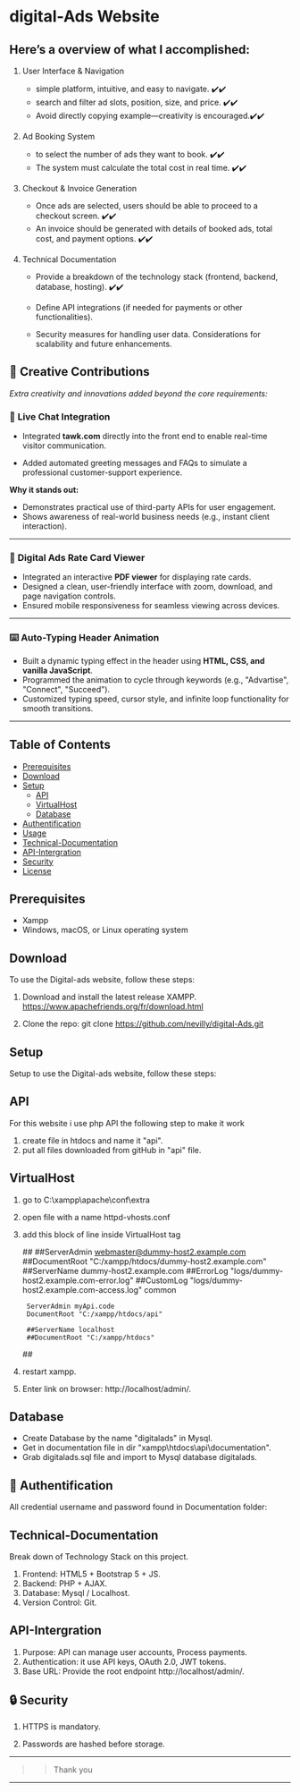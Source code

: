 # digital-Ads Website

## Here’s a overview of what I accomplished:

1. User Interface & Navigation

   - simple platform, intuitive, and easy to navigate.       ✔️✔️
   - search and filter ad slots, position, size, and price.  ✔️✔️
   - Avoid directly copying example—creativity is encouraged.✔️✔️

2. Ad Booking System

   -  to select the number of ads they want to book.         ✔️✔️
   - The system must calculate the total cost in real time.  ✔️✔️

3. Checkout & Invoice Generation

   - Once ads are selected, users should be able to proceed to a checkout screen. ✔️✔️
   - An invoice should be generated with details of booked ads, total cost, and payment options.                   ✔️✔️

4. Technical Documentation

   - Provide a breakdown of the technology stack (frontend, backend, database, hosting).                             ✔️✔️ 

   - Define API integrations (if needed for payments or other functionalities).
   
   - Security measures for handling user data.
   Considerations for scalability and future enhancements.


## 🚀 Creative Contributions  
*Extra creativity and innovations added beyond the core requirements:* 


### 💬 **Live Chat Integration**  
- Integrated **tawk.com** directly into the front end to enable real-time visitor communication.  
  
- Added automated greeting messages and FAQs to simulate a professional customer-support experience.  

**Why it stands out:**  
- Demonstrates practical use of third-party APIs for user engagement.  
- Shows awareness of real-world business needs (e.g., instant client interaction).  

---

### 📄 **Digital Ads Rate Card Viewer**  
- Integrated an interactive **PDF viewer** for displaying rate cards.  
- Designed a clean, user-friendly interface with zoom, download, and page navigation controls.  
- Ensured mobile responsiveness for seamless viewing across devices.

---

### ⌨️ **Auto-Typing Header Animation**  
- Built a dynamic typing effect in the header using **HTML, CSS, and vanilla JavaScript**.  
- Programmed the animation to cycle through keywords (e.g., "Advartise", "Connect", "Succeed").  
- Customized typing speed, cursor style, and infinite loop functionality for smooth transitions.  

---


## Table of Contents
- [Prerequisites](#Prerequisites)
- [Download](#Download)
- [Setup](#Setup)
  - [API](#API)
  - [VirtualHost](#VirtualHost)
  - [Database](#Database)
- [Authentification](#Authentification)
- [Usage](#Usage)
- [Technical-Documentation](#Technical-Documentation)
- [API-Intergration](#API-Intergration)
- [Security](#Security)
- [License](#license)


## Prerequisites
- Xampp 
- Windows, macOS, or Linux operating system


## Download

To use the Digital-ads website, follow these steps:

1. Download and install the latest release XAMPP. https://www.apachefriends.org/fr/download.html
 
2. Clone the repo: git clone https://github.com/nevilly/digital-Ads.git
 


## Setup

Setup to use the Digital-ads website, follow these steps:

## API

For this website i use php API the following step to make it work
1. create file in htdocs  and name it "api".
2. put all files downloaded from gitHub in "api" file.

## VirtualHost

1. go to C:\xampp\apache\conf\extra
2. open file with a name  httpd-vhosts.conf
3. add this block of line inside VirtualHost tag 

    ##<VirtualHost :80>
	    ##ServerAdmin webmaster@dummy-host2.example.com
	    ##DocumentRoot "C:/xampp/htdocs/dummy-host2.example.com"
	    ##ServerName dummy-host2.example.com
	    ##ErrorLog "logs/dummy-host2.example.com-error.log"
	    ##CustomLog "logs/dummy-host2.example.com-access.log" common

	    ServerAdmin myApi.code
	    DocumentRoot "C:/xampp/htdocs/api"

	    ##ServerName localhost
	    ##DocumentRoot "C:/xampp/htdocs"
    ##</VirtualHost>

4. restart xampp.
5. Enter link on browser: http://localhost/admin/.



## Database

- Create Database by the name "digitalads" in Mysql.
- Get in documentation file in dir  "xampp\htdocs\api\documentation".
- Grab digitalads.sql file and import to Mysql database digitalads.


## 🔑 Authentification

All credential username and password found in Documentation folder:


## Technical-Documentation
  
Break down of Technology Stack on this project.

1. Frontend: HTML5 + Bootstrap 5 + JS.
2. Backend: PHP + AJAX.
3. Database: Mysql / Localhost.
4. Version Control: Git.

       

 
## API-Intergration
1. Purpose:  API can  manage user accounts, Process payments.
2. Authentication: it use  API keys, OAuth 2.0, JWT tokens.
3. Base URL: Provide the root endpoint http://localhost/admin/.

 


## 🔒 Security

1. HTTPS is mandatory.

2. Passwords are hashed before storage.

----------------------------
>> Thank you
----------------------------



